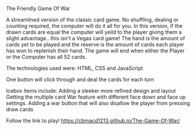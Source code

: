 The Friendly Game Of War

A streamlined version of the classic card game. No shuffling, dealing or counting required, the computer will do it all for you. 
In this version, if the drawn cards are equal the computer will yeild to the player giving them a slight advantage.. this isn't a Vegas card game!
The hand is the amount of cards yet to be played and the reserve is the amount of cards each player has won to replenish their hand.
The game will end when either the Player or the Computer has all 52 cards.

The technologies used were: HTML, CSS and JavaScript

One button will click through and deal the cards for each turn

Icebox items include:
Adding a sleeker more refined design and layout
Getting the multiple card War feature with different face down and face up settings.
Adding a war button that will also disallow the player from pressing draw cards 

Follow the link to play!
https://cbmacd1213.github.io/The-Game-Of-War/
